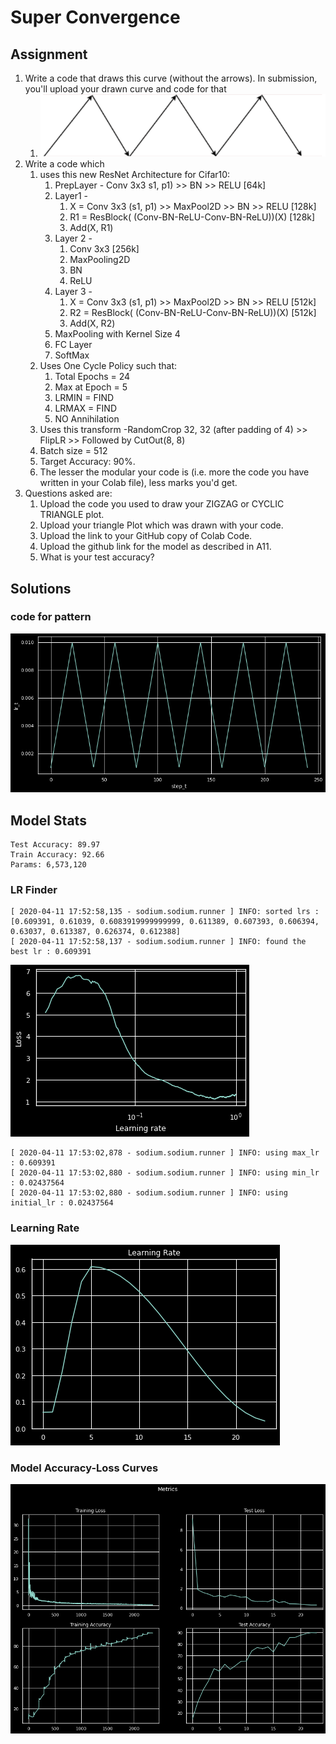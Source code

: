 ﻿# Super Convergence

## Assignment

1.  Write a code that draws this curve (without the arrows). In submission, you'll upload your drawn curve and code for that
    1.  ![enter image description here](https://github.com/Enamulla577/EVAI/blob/main/Session11/assets/11s11.png?raw=true)
2.  Write a code which
    1.  uses this new ResNet Architecture for Cifar10:
        1.  PrepLayer - Conv 3x3 s1, p1) >> BN >> RELU [64k]
        2.  Layer1 -
            1.  X = Conv 3x3 (s1, p1) >> MaxPool2D >> BN >> RELU [128k]
            2.  R1 = ResBlock( (Conv-BN-ReLU-Conv-BN-ReLU))(X) [128k]
            3.  Add(X, R1)
        3.  Layer 2 -
            1.  Conv 3x3 [256k]
            2.  MaxPooling2D
            3.  BN
            4.  ReLU
        4.  Layer 3 -
            1.  X = Conv 3x3 (s1, p1) >> MaxPool2D >> BN >> RELU [512k]
            2.  R2 = ResBlock( (Conv-BN-ReLU-Conv-BN-ReLU))(X) [512k]
            3.  Add(X, R2)
        5.  MaxPooling with Kernel Size 4
        6.  FC Layer
        7.  SoftMax
    2.  Uses One Cycle Policy such that:
        1.  Total Epochs = 24
        2.  Max at Epoch = 5
        3.  LRMIN = FIND
        4.  LRMAX = FIND
        5.  NO Annihilation
    3.  Uses this transform -RandomCrop 32, 32 (after padding of 4) >> FlipLR >> Followed by CutOut(8, 8)
    4.  Batch size = 512
    5.  Target Accuracy: 90%.
    6.  The lesser the modular your code is (i.e. more the code you have written in your Colab file), less marks you'd get.
3.  Questions asked are:
    1.  Upload the code you used to draw your ZIGZAG or CYCLIC TRIANGLE plot.
    2.  Upload your triangle Plot which was drawn with your code.
    3.  Upload the link to your GitHub copy of Colab Code.
    4.  Upload the github link for the model as described in A11.
    5.  What is your test accuracy?

## Solutions

### code for pattern

![enter image description here](https://github.com/Enamulla577/EVAI/blob/main/Session11/assets/one_cycle_fig.png?raw=true)

## Model Stats

```
Test Accuracy: 89.97
Train Accuracy: 92.66
Params: 6,573,120
```

### LR Finder

```
[ 2020-04-11 17:52:58,135 - sodium.sodium.runner ] INFO: sorted lrs : [0.609391, 0.61039, 0.6083919999999999, 0.611389, 0.607393, 0.606394, 0.63037, 0.613387, 0.626374, 0.612388]
[ 2020-04-11 17:52:58,137 - sodium.sodium.runner ] INFO: found the best lr : 0.609391
```

![enter image description here](https://github.com/Enamulla577/EVAI/blob/main/Session11/assets/lr_finder.png?raw=true)


```
[ 2020-04-11 17:53:02,878 - sodium.sodium.runner ] INFO: using max_lr : 0.609391
[ 2020-04-11 17:53:02,880 - sodium.sodium.runner ] INFO: using min_lr : 0.02437564
[ 2020-04-11 17:53:02,880 - sodium.sodium.runner ] INFO: using initial_lr : 0.02437564
```
### Learning Rate

![enter image description here](https://github.com/Enamulla577/EVAI/blob/main/Session11/assets/lr_metric.png?raw=true)

### Model Accuracy-Loss Curves

![enter image description here](https://github.com/Enamulla577/EVAI/blob/main/Session11/assets/model_stats.png?raw=true)
